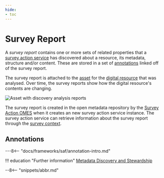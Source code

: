 ```yaml
---
hide:
- toc
---
```


<!-- SPDX-License-Identifier: CC-BY-4.0 -->
<!-- Copyright Contributors to the ODPi Egeria project. -->

# Survey Report

A *survey report* contains one or more sets of related properties that a [survey action service](/concepts/survey-action-service) has discovered about a resource, its metadata, structure and/or content. These are stored in a set of [annotations](#annotations) linked off of the survey report.

The survey report is attached to the [asset](/concepts/asset) for the [digital resource](/concepts/resource) that was analysed.  Over time, the survey reports show how the digital resource's contents are changing.

![Asset with discovery analysis reports](/frameworks/saf/asset-to-survey-reports.svg)

The survey report is created in the open metadata repository by the [Survey Action OMES](/services/omes/survey-action/overview) when it creates an new survey action service instance. The survey action service can retrieve information about the survey report through the [survey context](/guides/developer/open-discovery-services/overview/#discovery-analysis-report-store).

##  Annotations

---8<-- "docs/frameworks/saf/annotation-intro.md"


!!! education "Further information"
    [Metadata Discovery and Stewardship](/features/discovery-and-stewardship/overview)

--8<-- "snippets/abbr.md"
